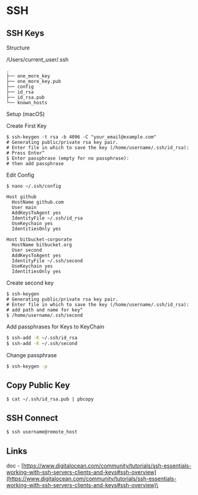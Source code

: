 # SSH

## SSH Keys

Structure

/Users/current\_user/.ssh

```
.
├── one_more_key
├── one_more_key.pub
├── config
├── id_rsa
├── id_rsa.pub
└── known_hosts
```

Setup (macOS)

Create First Key

```
$ ssh-keygen -t rsa -b 4096 -C "your_email@example.com"
# Generating public/private rsa key pair.
# Enter file in which to save the key (/home/username/.ssh/id_rsa):
# Press Enter^
$ Enter passphrase (empty for no passphrase):
# then add passphrase
```

Edit Config

```
$ nano ~/.ssh/config
```

```
Host github
  HostName github.com
  User main
  AddKeysToAgent yes
  IdentityFile ~/.ssh/id_rsa
  UseKeychain yes
  IdentitiesOnly yes
  
Host bitbucket-corporate
  HostName bitbucket.org
  User second
  AddKeysToAgent yes
  IdentityFile ~/.ssh/second
  UseKeychain yes
  IdentitiesOnly yes
```

Create second key

```
$ ssh-keygen
# Generating public/private rsa key pair.
# Enter file in which to save the key (/home/username/.ssh/id_rsa):
# add path and name for key^
$ /home/username/.ssh/second
```

Add passphrases for Keys to KeyChain

```bash
$ ssh-add -K ~/.ssh/id_rsa
$ ssh-add -K ~/.ssh/second
```

Change passphrase

```bash
$ ssh-keygen -p
```

## Copy Public Key

```
$ cat ~/.ssh/id_rsa.pub | pbcopy
```

## SSH Connect

```bash
$ ssh username@remote_host
```

## Links

doc - [https://www.digitalocean.com/community/tutorials/ssh-essentials-working-with-ssh-servers-clients-and-keys#ssh-overview](https://www.digitalocean.com/community/tutorials/ssh-essentials-working-with-ssh-servers-clients-and-keys#ssh-overview)\
